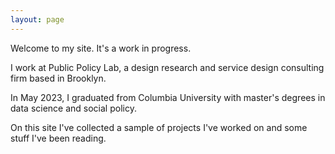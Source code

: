 ```yaml
---
layout: page
---
```


Welcome to my site. It's a work in progress. 

I work at Public Policy Lab, a design research and service design consulting firm based in Brooklyn. 

In May 2023, I graduated from Columbia University with master's degrees in data science and social policy. 

On this site I've collected a sample of projects I've worked on and some stuff I've been reading. 

